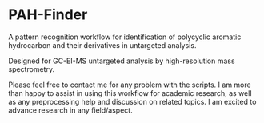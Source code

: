 # PAH-Finder
A pattern recognition workflow for identification of polycyclic aromatic hydrocarbon and their derivatives in untargeted analysis.

Designed for GC-EI-MS untargeted analysis by high-resolution mass spectrometry.
 
Please feel free to contact me for any problem with the scripts. I am more than happy to assist in using this workflow for academic research, as well as any preprocessing help and discussion on related topics. I am excited to advance research in any field/aspect.

